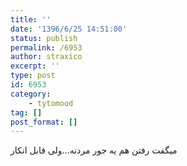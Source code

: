 ```yaml
---
title: ''
date: '1396/6/25 14:51:00'
status: publish
permalink: /6953
author: straxico
excerpt: ''
type: post
id: 6953
category:
    - tytomood
tag: []
post_format: []
---
```

میگفت رفتن هم یه جور مردنه…ولی قابل انکار